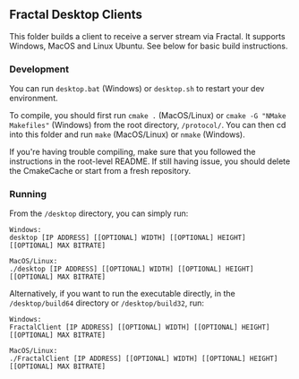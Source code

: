 ## Fractal Desktop Clients

This folder builds a client to receive a server stream via Fractal. It supports Windows, MacOS and Linux Ubuntu. See below for basic build instructions.

### Development

You can run `desktop.bat` (Windows) or `desktop.sh` to restart your dev environment.

To compile, you should first run `cmake .` (MacOS/Linux) or `cmake -G "NMake Makefiles"` (Windows) from the root directory, `/protocol/`. You can then cd into this folder and run `make` (MacOS/Linux) or `nmake` (Windows).

If you're having trouble compiling, make sure that you followed the instructions in the root-level README. If still having issue, you should delete the CmakeCache or start from a fresh repository.

### Running

From the `/desktop` directory, you can simply run:

```
Windows:
desktop [IP ADDRESS] [[OPTIONAL] WIDTH] [[OPTIONAL] HEIGHT] [[OPTIONAL] MAX BITRATE]

MacOS/Linux:
./desktop [IP ADDRESS] [[OPTIONAL] WIDTH] [[OPTIONAL] HEIGHT] [[OPTIONAL] MAX BITRATE]
```

Alternatively, if you want to run the executable directly, in the `/desktop/build64` directory or `/desktop/build32`, run:

```
Windows:
FractalClient [IP ADDRESS] [[OPTIONAL] WIDTH] [[OPTIONAL] HEIGHT] [[OPTIONAL] MAX BITRATE]

MacOS/Linux:
./FractalClient [IP ADDRESS] [[OPTIONAL] WIDTH] [[OPTIONAL] HEIGHT] [[OPTIONAL] MAX BITRATE]
```
